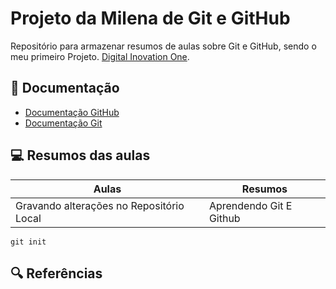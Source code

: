 
# Projeto da Milena de Git e GitHub

Repositório para armazenar resumos de aulas sobre Git e GitHub, sendo o meu primeiro Projeto.
[Digital Inovation One](https://github.com/milena-paulino-silva).

## 📕 Documentação
- [Documentação GitHub](https://docs.github.com/pt/get-started)
- [Documentação Git](https://git-scm.com/)

## 💻 Resumos das aulas

| Aulas | Resumos |
|-------|---------|
| Gravando alterações no Repositório Local | Aprendendo Git E Github

```
git init
```

## 🔍 Referências 


